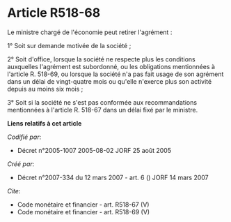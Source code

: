 # Article R518-68

Le ministre chargé de l'économie peut retirer l'agrément :

1° Soit sur demande motivée de la société ;

2° Soit d'office, lorsque la société ne respecte plus les conditions auxquelles l'agrément est subordonné, ou les obligations
mentionnées à l'article R. 518-69, ou lorsque la société n'a pas fait usage de son agrément dans un délai de vingt-quatre
mois ou qu'elle n'exerce plus son activité depuis au moins six mois ;

3° Soit si la société ne s'est pas conformée aux recommandations mentionnées à l'article R. 518-67 dans un délai fixé par le
ministre.

**Liens relatifs à cet article**

_Codifié par_:

  - Décret n°2005-1007 2005-08-02 JORF 25 août 2005

_Créé par_:

  - Décret n°2007-334 du 12 mars 2007 - art. 6 () JORF 14 mars 2007

_Cite_:

  - Code monétaire et financier - art. R518-67 (V)
  - Code monétaire et financier - art. R518-69 (V)
